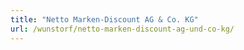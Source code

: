 ```yaml
---
title: "Netto Marken-Discount AG & Co. KG"
url: /wunstorf/netto-marken-discount-ag-und-co-kg/
---
```

